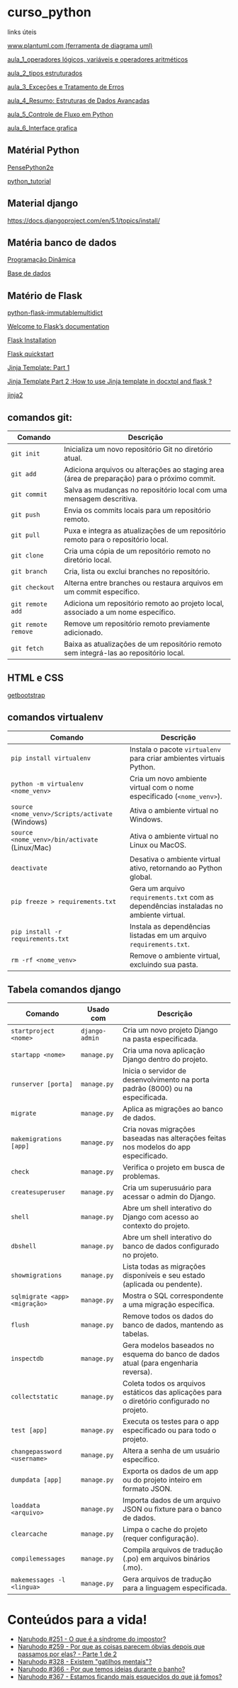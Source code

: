 # curso_python
links úteis

[www.plantuml.com (ferramenta de diagrama uml)](https://www.plantuml.com/plantuml/uml/XLExJWCn4EplAwoh4hWKj2UA28cEbjhQ-5Pe9JyYFwu0yK5y1p-6xsmdTYAID55cPsTcTvszys1zKB8J4fnZRpHRmxuw5ZyxHXEN2p0ovst6FFaW6mI2DxO1jE77S90aG42aalQvCf4x6aqpof4TZ94h_CWu9qsUyqqn7BBDaCI72ydjgI-QnhPjSl_kyXJlBe2bPewGe3gcDWhhtwY0P0siKHn7TRJeF4p6ZH5p_ZfraHzMqI59tKlvcdH9dOEcRQShPAW4BqELJO87ZYU5SG6mhaqu6na4rAKgSrvpLhyNzONYwer70MrK5yL9-3Pg2vupjjk3o26ZmQQBfq0bXqLbPYobkD-ckgYKFhVPNWdc79lytRRbQjLOxdjfDrJlfd3NhSvuczhOLVD7nxZHz1VhdthslDkn_g6l7yB8XD7-zqTrwTmtY1P1qYTqrMqMhidSP3Eo3xIe1VtBopwtcQrxGzwZdeAIVm00)





[aula_1_operadores lógicos, variáveis e operadores aritméticos](/materia/aula_1.md)

[aula_2_tipos estruturados](/materia/aula_2.md)

[aula_3_Exceções e Tratamento de Erros](/materia/aula_3.md)

[aula_4_Resumo: Estruturas de Dados Avançadas](/materia/aula_4.md)

[aula_5_Controle de Fluxo em Python](/materia/aula_5.md)

[aula_6_Interface grafica](/materia/aula_6.md)


## Matérial Python

[PensePython2e](https://penseallen.github.io/PensePython2e/)

[python_tutorial](https://docs.python.org/pt-br/3.10/tutorial/)


## Material django
https://docs.djangoproject.com/en/5.1/topics/install/


## Matéria banco de dados
[Programação Dinâmica](https://www.youtube.com/watch?v=BRPUA0EgS4I&list=PL5TJqBvpXQv5n1N15kcK1m9oKJm_cv-m6)

[Base de dados](https://basedosdados.org/dataset/fb38dbe8-03ce-46b4-a6b7-638ade03999c?table=b6df9e1c-cbcb-4dbd-893b-8645a51773e6)

## Matério de Flask
[python-flask-immutablemultidict](https://www.geeksforgeeks.org/python-flask-immutablemultidict/)

[Welcome to Flask’s documentation](https://flask.palletsprojects.com/en/stable/)

[Flask Installation](https://flask.palletsprojects.com/en/stable/installation/)

[Flask quickstart](https://flask.palletsprojects.com/en/stable/quickstart/)

[Jinja Template: Part 1](https://medium.com/@aneesha161994/jinja-template-part-1-94944a2fdaad)

[Jinja Template Part 2 :How to use Jinja template in docxtpl and flask ?](https://medium.com/@aneesha161994/jinja-template-part-2-how-to-use-jinja-template-44e5dcc8516f)

[jinja2](https://jinja.palletsprojects.com/en/stable/templates/)


## comandos git:
| Comando           | Descrição                                                                                     |
|-------------------|-----------------------------------------------------------------------------------------------|
| `git init`        | Inicializa um novo repositório Git no diretório atual.                                        |
| `git add`         | Adiciona arquivos ou alterações ao staging area (área de preparação) para o próximo commit.   |
| `git commit`      | Salva as mudanças no repositório local com uma mensagem descritiva.                           |
| `git push`        | Envia os commits locais para um repositório remoto.                                           |
| `git pull`        | Puxa e integra as atualizações de um repositório remoto para o repositório local.             |
| `git clone`       | Cria uma cópia de um repositório remoto no diretório local.                                   |
| `git branch`      | Cria, lista ou exclui branches no repositório.                                                |
| `git checkout`    | Alterna entre branches ou restaura arquivos em um commit específico.                          |
| `git remote add`  | Adiciona um repositório remoto ao projeto local, associado a um nome específico.              |
| `git remote remove` | Remove um repositório remoto previamente adicionado.                                        |
| `git fetch`       | Baixa as atualizações de um repositório remoto sem integrá-las ao repositório local.          |


## HTML e CSS

[getbootstrap](https://getbootstrap.com/)


## comandos virtualenv

| **Comando**                          | **Descrição**                                                                 |
|--------------------------------------|-------------------------------------------------------------------------------|
| `pip install virtualenv`             | Instala o pacote `virtualenv` para criar ambientes virtuais Python.          |
| `python -m virtualenv <nome_venv>`   | Cria um novo ambiente virtual com o nome especificado (`<nome_venv>`).        |
| `source <nome_venv>/Scripts/activate` (Windows) | Ativa o ambiente virtual no Windows.                                           |
| `source <nome_venv>/bin/activate` (Linux/Mac)    | Ativa o ambiente virtual no Linux ou MacOS.                                     |
| `deactivate`                         | Desativa o ambiente virtual ativo, retornando ao Python global.              |
| `pip freeze > requirements.txt`      | Gera um arquivo `requirements.txt` com as dependências instaladas no ambiente virtual. |
| `pip install -r requirements.txt`    | Instala as dependências listadas em um arquivo `requirements.txt`.            |
| `rm -rf <nome_venv>`                 | Remove o ambiente virtual, excluindo sua pasta.                              |



## Tabela comandos django
| **Comando**                  | **Usado com**  | **Descrição**                                                                                     |
|------------------------------|----------------|-------------------------------------------------------------------------------------------------|
| `startproject <nome>`        | `django-admin` | Cria um novo projeto Django na pasta especificada.                                              |
| `startapp <nome>`            | `manage.py`    | Cria uma nova aplicação Django dentro do projeto.                                               |
| `runserver [porta]`          | `manage.py`    | Inicia o servidor de desenvolvimento na porta padrão (8000) ou na especificada.                 |
| `migrate`                    | `manage.py`    | Aplica as migrações ao banco de dados.                                                          |
| `makemigrations [app]`       | `manage.py`    | Cria novas migrações baseadas nas alterações feitas nos modelos do app especificado.            |
| `check`                      | `manage.py`    | Verifica o projeto em busca de problemas.                                                       |
| `createsuperuser`            | `manage.py`    | Cria um superusuário para acessar o admin do Django.                                            |
| `shell`                      | `manage.py`    | Abre um shell interativo do Django com acesso ao contexto do projeto.                          |
| `dbshell`                    | `manage.py`    | Abre um shell interativo do banco de dados configurado no projeto.                              |
| `showmigrations`             | `manage.py`    | Lista todas as migrações disponíveis e seu estado (aplicada ou pendente).                       |
| `sqlmigrate <app> <migração>`| `manage.py`    | Mostra o SQL correspondente a uma migração específica.                                          |
| `flush`                      | `manage.py`    | Remove todos os dados do banco de dados, mantendo as tabelas.                                   |
| `inspectdb`                  | `manage.py`    | Gera modelos baseados no esquema do banco de dados atual (para engenharia reversa).             |
| `collectstatic`              | `manage.py`    | Coleta todos os arquivos estáticos das aplicações para o diretório configurado no projeto.       |
| `test [app]`                 | `manage.py`    | Executa os testes para o app especificado ou para todo o projeto.                               |
| `changepassword <username>`  | `manage.py`    | Altera a senha de um usuário específico.                                                        |
| `dumpdata [app]`             | `manage.py`    | Exporta os dados de um app ou do projeto inteiro em formato JSON.                               |
| `loaddata <arquivo>`         | `manage.py`    | Importa dados de um arquivo JSON ou fixture para o banco de dados.                              |
| `clearcache`                 | `manage.py`    | Limpa o cache do projeto (requer configuração).                                                 |
| `compilemessages`            | `manage.py`    | Compila arquivos de tradução (.po) em arquivos binários (.mo).                                  |
| `makemessages -l <lingua>`   | `manage.py`    | Gera arquivos de tradução para a linguagem especificada.                                         |




# Conteúdos para a vida!

- [Naruhodo #251 - O que é a síndrome do impostor?](https://www.youtube.com/watch?v=tV2jAdJNg4Y)
- [Naruhodo #259 - Por que as coisas parecem óbvias depois que passamos por elas? - Parte 1 de 2](https://www.youtube.com/watch?v=fsgAdq_iu-A)
- [Naruhodo #328 - Existem "gatilhos mentais"?](https://www.youtube.com/watch?v=fxBQJlin8Z4)
- [Naruhodo #366 - Por que temos ideias durante o banho?](https://www.youtube.com/watch?v=jYJUwNRZWHE&t=494s)
- [Naruhodo #367 - Estamos ficando mais esquecidos do que já fomos?](https://www.youtube.com/watch?v=ouilklEqKAU)
